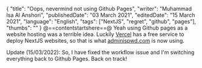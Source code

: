 {
"title": "Oops, nevermind not using Github Pages",
"writer": "Muhammad Isa Al Anshori",
"publishedDate": "03 March 2021",
"editedDate": "15 March 2021",
"language": "English",
"tags": ["NextJS", "regret", "github", "pages"],
"thumbs": ""
}
@==contentstartshere==@
Yeah using Github pages as a website hosting was a terrible idea. Luckily [Vercel](https://vercel.com/) has a free service to deploy NextJS websites, so that is what [adminispwd.com](https://adminispwd.com) is now using. 

Update (15/03/2022): So, I have fixed the workflow issue and I'm switching everything back to Github Pages. Back on track!